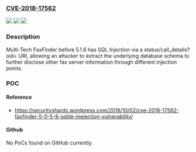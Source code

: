 ### [CVE-2018-17562](https://cve.mitre.org/cgi-bin/cvename.cgi?name=CVE-2018-17562)
![](https://img.shields.io/static/v1?label=Product&message=n%2Fa&color=blue)
![](https://img.shields.io/static/v1?label=Version&message=n%2Fa&color=blue)
![](https://img.shields.io/static/v1?label=Vulnerability&message=n%2Fa&color=brighgreen)

### Description

Multi-Tech FaxFinder before 5.1.6 has SQL Injection via a status/call_details?oid= URI, allowing an attacker to extract the underlying database schema to further disclose other fax server information through different injection points.

### POC

#### Reference
- https://securityshards.wordpress.com/2018/10/02/cve-2018-17562-faxfinder-5-0-5-8-sqlite-inejection-vulnerability/

#### Github
No PoCs found on GitHub currently.

